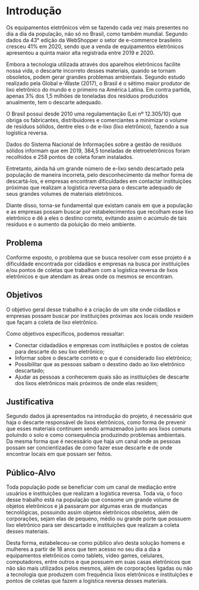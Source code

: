 # Introdução

Os equipamentos eletrônicos vêm se fazendo cada vez mais presentes no dia a dia da população, não só no Brasil, como também mundial. Segundo dados da 43° edição da WebShopper o setor de e-commerce brasileiro cresceu 41% em 2020, sendo que a venda de equipamentos eletrônicos apresentou a quinta maior alta registrada entre 2019 e 2020. 

Embora a tecnologia utilizada através dos aparelhos eletrônicos facilite nossa vida, o descarte incorreto desses materiais, quando se tornam obsoletos, podem gerar grandes problemas ambientais. Segundo estudo realizado pela Global e-Waste (2017), o Brasil é o sétimo maior produtor de lixo eletrônico do mundo e o primeiro na América Latina. Em contra partida, apenas 3% dos 1,5 milhões de toneladas dos resíduos produzidos anualmente, tem o descarte adequado.  

O Brasil possui desde 2010 uma regulamentação (Lei nº 12.305/10) que obriga os fabricantes, distribuidores e comerciantes a minimizar o volume de resíduos sólidos, dentre eles o de e-lixo (lixo eletrônico), fazendo a sua logística reversa.  

Dados do Sistema Nacional de Informações sobre a gestão de resíduos sólidos informam que em 2019, 384,5 toneladas de eletroeletrônicos foram recolhidos e 258 pontos de coleta foram instalados.  

Entretanto, ainda há um grande número de e-lixo sendo descartado pela população de maneira incorreta, pelo desconhecimento da melhor forma de descartá-los, e empresas encontram dificuldades em contactar instituições próximas que realizam a logística reversa para o descarte adequado de seus grandes volumes de materiais eletrônicos. 

Diante disso, torna-se fundamental que existam canais em que a população e as empresas possam buscar por estabelecimentos que recolham esse lixo eletrônico e dê a eles o destino correto, evitando assim o acúmulo de tais resíduos e o aumento da poluição do meio ambiente. 

## Problema
Conforme exposto, o problema que se busca resolver com esse projeto é a dificuldade encontrada por cidadãos e empresas na busca por instituições e/ou pontos de coletas que trabalham com a logística reversa de lixos eletrônicos e que atendam as áreas onde os mesmos se encontram. 

## Objetivos

O objetivo geral desse trabalho é a criação de um site onde cidadãos e empresas possam buscar por instituições próximas aos locais onde residem que façam a coleta de lixo eletrônico. 

Como objetivos específicos, podemos ressaltar: 
 
* Conectar cidadadãos e empresas com instituições e postos de coletas para descarte do seu lixo eletrônico;
* Informar sobre o descarte correto e o que é considerado lixo eletrônico;
* Possibilitar que as pessoas saibam o desstino dado ao lixo eletrônico descartado;
* Ajudar as pessoas a conhecerem quais são as instituições de descarte dos lixos eletrônicos mais próximos de onde elas residem;



## Justificativa

Segundo dados já apresentados na introdução do projeto, é necessário que haja o descarte responsável de lixos eletrônicos, como forma de prevenir que esses materiais continuem sendo armazenados junto aos lixos comuns poluindo o solo e como consequência produzindo problemas ambientais. Da mesma forma que é necessário que haja um canal onde as pessoas possam ser concientizadas de como fazer esse descarte e de onde encontrar locais em que possam ser feitos.

## Público-Alvo

Toda população pode se beneficiar com um canal de mediação entre usuários e instituições que realizam a logística reversa. Toda via, o foco desse trabalho está na população que consome um grande volume de objetos eletrônicos e já passaram por algumas eras de mudanças tecnológicas, possuindo assim objetos eletrônicos obsoletos, além de corporações, sejam elas de pequeno, médio ou grande porte que possuem lixo eletrônico para ser descartado e instituições que realizam a coleta desses materiais. 

Desta forma, estabeleceu-se como público alvo desta solução homens e mulheres a partir de 18 anos que tem acesso no seu dia a dia a equipamentos eletrônicos como tablets, vídeo games, celulares, computadores, entre outros e que possuem em suas casas eletrônicos que não são mais utilizados pelos mesmos, além de corporações ligadas ou não a tecnologia que produzem com frequência lixos eletrônicos e instituições e pontos de coletas que fazem a logística reversa desses materiais. 
